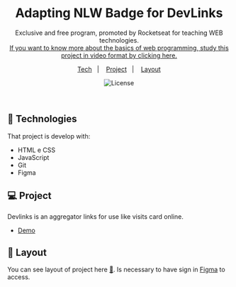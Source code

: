 <h1 align="center">Adapting NLW Badge for DevLinks</h1>

<p align="center">
Exclusive and free program, promoted by Rocketseat for teaching WEB technologies. <br/>
<a href="https://lp.rocketseat.com.br/devlinks/inscricao?utm_source=github&utm_medium=descricao&utm_campaign=capture-devlinks&utm_term=organic&utm_content=descricao-github-mayk-brito">If you want to know more about the basics of web programming, study this project in video format by clicking here.</a>
</p>

<p align="center">
  <a href="#-technologies">Tech</a>&nbsp;&nbsp;&nbsp;|&nbsp;&nbsp;&nbsp;
  <a href="#-project">Project</a>&nbsp;&nbsp;&nbsp;|&nbsp;&nbsp;&nbsp;
  <a href="#-layout">Layout</a>
</p>

<p align="center">
  <img alt="License" src="https://img.shields.io/static/v1?label=license&message=MIT&color=49AA26&labelColor=000000">
</p>

<br>

## 🚀 Technologies

That project is develop with:

- HTML e CSS
- JavaScript
- Git
- Figma

## 💻 Project

Devlinks is an aggregator links for use like visits card online.

- [Demo](https://felpsalvs.github.io/crach-nlw-vanillajs/)

## 🔖 Layout

You can see layout of project here [🎨](https://www.figma.com/community/file/1187422022288947321). Is necessary to have sign in [Figma](https://figma.com) to access.


